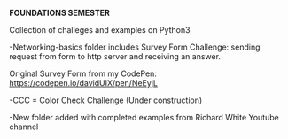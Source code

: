 **FOUNDATIONS SEMESTER**

Collection of challeges and examples on Python3

-Networking-basics folder includes Survey Form Challenge: sending request from form to http server and receiving an answer. 

Original Survey Form from my CodePen: https://codepen.io/davidUIX/pen/NeEyjL

-CCC = Color Check Challenge (Under construction)

-New folder added with completed examples from Richard White Youtube channel



